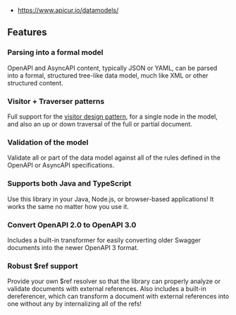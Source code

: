 
- https://www.apicur.io/datamodels/


## Features

### Parsing into a formal model

OpenAPI and AsyncAPI content, typically JSON or YAML, can be parsed into a formal, structured tree-like data model, much like XML or other structured content.

### Visitor + Traverser patterns

Full support for the [visitor design pattern](https://en.wikipedia.org/wiki/Visitor_pattern), for a single node in the model, and also an up or down traversal of the full or partial document.

### Validation of the model

Validate all or part of the data model against all of the rules defined in the OpenAPI or AsyncAPI specifications.

### Supports both Java and TypeScript

Use this library in your Java, Node.js, or browser-based applications! It works the same no matter how you use it.

### Convert OpenAPI 2.0 to OpenAPI 3.0

Includes a built-in transformer for easily converting older Swagger documents into the newer OpenAPI 3 format.

### Robust $ref support

Provide your own $ref resolver so that the library can properly analyze or validate documents with external references. Also includes a built-in dereferencer, which can transform a document with external references into one without any by internalizing all of the refs!